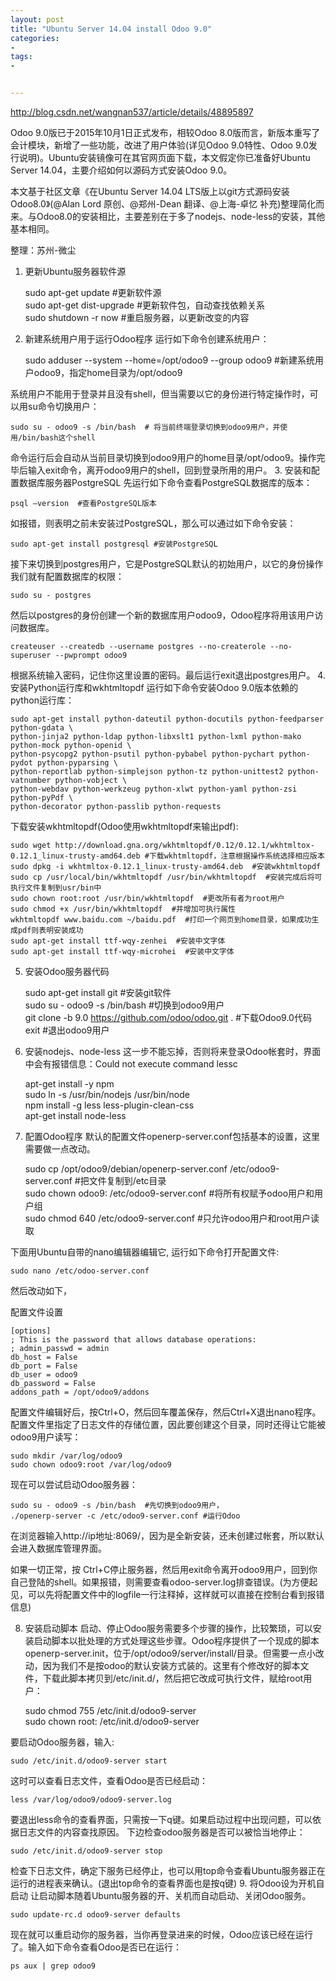 ```yaml
---
layout: post
title: "Ubuntu Server 14.04 install Odoo 9.0"
categories:
- 
tags:
- 


---
```


http://blog.csdn.net/wangnan537/article/details/48895897

Odoo 9.0版已于2015年10月1日正式发布，相较Odoo 8.0版而言，新版本重写了会计模块，新增了一些功能，改进了用户体验(详见Odoo 9.0特性、Odoo 9.0发行说明)。Ubuntu安装镜像可在其官网页面下载，本文假定你已准备好Ubuntu Server 14.04，主要介绍如何以源码方式安装Odoo 9.0。

本文基于社区文章《在Ubuntu Server 14.04 LTS版上以git方式源码安装Odoo8.0》(@Alan Lord 原创、@郑州-Dean 翻译、@上海-卓忆 补充)整理简化而来。与Odoo8.0的安装相比，主要差别在于多了nodejs、node-less的安装，其他基本相同。

整理：苏州-微尘

1. 更新Ubuntu服务器软件源
 
	sudo apt-get update  #更新软件源  
	sudo apt-get dist-upgrade  #更新软件包，自动查找依赖关系  
	sudo shutdown -r now  #重启服务器，以更新改变的内容  

2. 新建系统用户用于运行Odoo程序
运行如下命令创建系统用户：

	sudo adduser --system --home=/opt/odoo9 --group odoo9  #新建系统用户odoo9，指定home目录为/opt/odoo9  

系统用户不能用于登录并且没有shell，但当需要以它的身份进行特定操作时，可以用su命令切换用户：

	sudo su - odoo9 -s /bin/bash  # 将当前终端登录切换到odoo9用户，并使用/bin/bash这个shell  

命令运行后会自动从当前目录切换到odoo9用户的home目录/opt/odoo9。操作完毕后输入exit命令，离开odoo9用户的shell，回到登录所用的用户。
3. 安装和配置数据库服务器PostgreSQL
先运行如下命令查看PostgreSQL数据库的版本：

	psql –version  #查看PostgreSQL版本  

如报错，则表明之前未安装过PostgreSQL，那么可以通过如下命令安装：

	sudo apt-get install postgresql #安装PostgreSQL  

接下来切换到postgres用户，它是PostgreSQL默认的初始用户，以它的身份操作我们就有配置数据库的权限：

	sudo su - postgres  

然后以postgres的身份创建一个新的数据库用户odoo9，Odoo程序将用该用户访问数据库。

	createuser --createdb --username postgres --no-createrole --no-superuser --pwprompt odoo9  

根据系统输入密码，记住你这里设置的密码。最后运行exit退出postgres用户。
4. 安装Python运行库和wkhtmltopdf
运行如下命令安装Odoo 9.0版本依赖的python运行库：

	sudo apt-get install python-dateutil python-docutils python-feedparser python-gdata \  
	python-jinja2 python-ldap python-libxslt1 python-lxml python-mako python-mock python-openid \  
	python-psycopg2 python-psutil python-pybabel python-pychart python-pydot python-pyparsing \  
	python-reportlab python-simplejson python-tz python-unittest2 python-vatnumber python-vobject \  
	python-webdav python-werkzeug python-xlwt python-yaml python-zsi python-pyPdf \  
	python-decorator python-passlib python-requests  

下载安装wkhtmltopdf(Odoo使用wkhtmltopdf来输出pdf):

	sudo wget http://download.gna.org/wkhtmltopdf/0.12/0.12.1/wkhtmltox-0.12.1_linux-trusty-amd64.deb #下载wkhtmltopdf，注意根据操作系统选择相应版本  
	sudo dpkg -i wkhtmltox-0.12.1_linux-trusty-amd64.deb  #安装wkhtmltopdf  
	sudo cp /usr/local/bin/wkhtmltopdf /usr/bin/wkhtmltopdf  #安装完成后将可执行文件复制到usr/bin中  
	sudo chown root:root /usr/bin/wkhtmltopdf  #更改所有者为root用户  
	sudo chmod +x /usr/bin/wkhtmltopdf  #并增加可执行属性  
	wkhtmltopdf www.baidu.com ~/baidu.pdf  #打印一个网页到home目录，如果成功生成pdf则表明安装成功  
	sudo apt-get install ttf-wqy-zenhei  #安装中文字体  
	sudo apt-get install ttf-wqy-microhei  #安装中文字体  

5. 安装Odoo服务器代码

	sudo apt-get install git  #安装git软件  
	sudo su - odoo9 -s /bin/bash #切换到odoo9用户  
	git clone -b 9.0 https://github.com/odoo/odoo.git .  #下载Odoo9.0代码  
	exit #退出odoo9用户  

6. 安装nodejs、node-less
这一步不能忘掉，否则将来登录Odoo帐套时，界面中会有报错信息：Could not execute command lessc

	apt-get install -y npm   
	sudo ln -s /usr/bin/nodejs /usr/bin/node  
	npm install -g less less-plugin-clean-css  
	apt-get install node-less  

7. 配置Odoo程序
默认的配置文件openerp-server.conf包括基本的设置，这里需要做一点改动。

	sudo cp /opt/odoo9/debian/openerp-server.conf /etc/odoo9-server.conf  #把文件复制到/etc目录  
	sudo chown odoo9: /etc/odoo9-server.conf #将所有权赋予odoo用户和用户组  
	sudo chmod 640 /etc/odoo9-server.conf #只允许odoo用户和root用户读取  

下面用Ubuntu自带的nano编辑器编辑它, 运行如下命令打开配置文件:

	sudo nano /etc/odoo-server.conf    

然后改动如下，


配置文件设置

	[options]
	; This is the password that allows database operations:
	; admin_passwd = admin
	db_host = False
	db_port = False
	db_user = odoo9
	db_password = False
	addons_path = /opt/odoo9/addons


配置文件编辑好后，按Ctrl+O，然后回车覆盖保存，然后Ctrl+X退出nano程序。
配置文件里指定了日志文件的存储位置，因此要创建这个目录，同时还得让它能被odoo9用户读写：

	sudo mkdir /var/log/odoo9  
	sudo chown odoo9:root /var/log/odoo9  

现在可以尝试启动Odoo服务器：

	sudo su - odoo9 -s /bin/bash  #先切换到odoo9用户，  
	./openerp-server -c /etc/odoo9-server.conf #运行Odoo  

在浏览器输入http://ip地址:8069/，因为是全新安装，还未创建过帐套，所以默认会进入数据库管理界面。



如果一切正常，按 Ctrl+C停止服务器，然后用exit命令离开odoo9用户，回到你自己登陆的shell。如果报错，则需要查看odoo-server.log排查错误。(为方便起见，可以先将配置文件中的logfile一行注释掉，这样就可以直接在控制台看到报错信息)

8. 安装启动脚本
启动、停止Odoo服务需要多个步骤的操作，比较繁琐，可以安装启动脚本以批处理的方式处理这些步骤。Odoo程序提供了一个现成的脚本openerp-server.init，位于/opt/odoo9/server/install/目录。但需要一点小改动，因为我们不是按odoo的默认安装方式装的。这里有个修改好的脚本文件，下载此脚本拷贝到/etc/init.d/，然后把它改成可执行文件，赋给root用户：


	sudo chmod 755 /etc/init.d/odoo9-server  
	sudo chown root: /etc/init.d/odoo9-server  

要启动Odoo服务器，输入:

	sudo /etc/init.d/odoo9-server start    

这时可以查看日志文件，查看Odoo是否已经启动：

	less /var/log/odoo9/odoo9-server.log  

要退出less命令的查看界面，只需按一下q键。如果启动过程中出现问题，可以依据日志文件的内容查找原因。
下边检查odoo服务器是否可以被恰当地停止：

	sudo /etc/init.d/odoo9-server stop  
	
检查下日志文件，确定下服务已经停止，也可以用top命令查看Ubuntu服务器正在运行的进程表来确认。(退出top命令的查看界面也是按q键)
9. 将Odoo设为开机自启动
让启动脚本随着Ubuntu服务器的开、关机而自动启动、关闭Odoo服务。


	sudo update-rc.d odoo9-server defaults  

现在就可以重启动你的服务器，当你再登录进来的时候，Odoo应该已经在运行了。输入如下命令查看Odoo是否已在运行：


	ps aux | grep odoo9  
